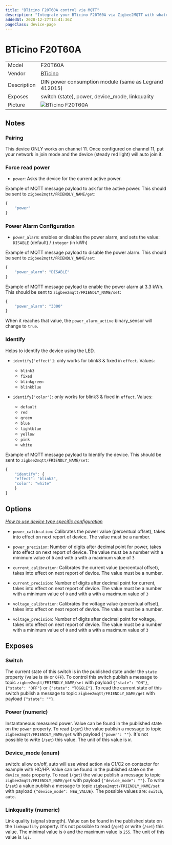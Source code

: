 ```yaml
---
title: "BTicino F20T60A control via MQTT"
description: "Integrate your BTicino F20T60A via Zigbee2MQTT with whatever smart home infrastructure you are using without the vendor's bridge or gateway."
addedAt: 2020-12-27T13:41:36Z
pageClass: device-page
---
```


<!-- !!!! -->
<!-- ATTENTION: This file is auto-generated through docgen! -->
<!-- You can only edit the "Notes"-Section between the two comment lines "Notes BEGIN" and "Notes END". -->
<!-- Do not use h1 or h2 heading within "## Notes"-Section. -->
<!-- !!!! -->

# BTicino F20T60A

|     |     |
|-----|-----|
| Model | F20T60A  |
| Vendor  | [BTicino](/supported-devices/#v=BTicino)  |
| Description | DIN power consumption module (same as Legrand 412015) |
| Exposes | switch (state), power, device_mode, linkquality |
| Picture | ![BTicino F20T60A](https://www.zigbee2mqtt.io/images/devices/F20T60A.jpg) |


<!-- Notes BEGIN: You can edit here. Add "## Notes" headline if not already present. -->
## Notes


### Pairing
This device ONLY works on channel 11. Once configured on channel 11, put your network in join mode and the device (steady red light) will auto join it.


### Force read power
* `power`: Asks the device for the current active power.

Example of MQTT message payload to ask for the active power. This should be sent to `zigbee2mqtt/FRIENDLY_NAME/get`:

```js
{
    "power"
}
```


### Power Alarm Configuration
* `power_alarm`: enables or disables the power alarm, and sets the value: `DISABLE` (default) / `integer` (in kWh)

Example of MQTT message payload to disable the power alarm. This should be sent to `zigbee2mqtt/FRIENDLY_NAME/set`:

```js
{
    "power_alarm": "DISABLE"
}
```

Example of MQTT message payload to enable the power alarm at 3.3 kWh. This should be sent to `zigbee2mqtt/FRIENDLY_NAME/set`:

```js
{
    "power_alarm": "3300"
}
```

When it reaches that value, the `power_alarm_active` binary_sensor will change to `true`.


### Identify
Helps to identify the device using the LED.

* `identify['effect']`:  only works for blink3 & fixed in `effect`. Values:
    - `blink3`
    - `fixed`
    - `blinkgreen`
    - `blinkblue`

* `identify['color']`:  only works for blink3 & fixed in `effect`. Values:
    - `default`
    - `red`
    - `green`
    - `blue`
    - `lightblue`
    - `yellow`
    - `pink`
    - `white`

Example of MQTT message payload to Identify the device. This should be sent to `zigbee2mqtt/FRIENDLY_NAME/set`:

```js
{
    "identify": {
    "effect": "blink3",
    "color": "white"
    }
}
```
<!-- Notes END: Do not edit below this line -->


## Options
*[How to use device type specific configuration](../guide/configuration/devices-groups.md#specific-device-options)*

* `power_calibration`: Calibrates the power value (percentual offset), takes into effect on next report of device. The value must be a number.

* `power_precision`: Number of digits after decimal point for power, takes into effect on next report of device. The value must be a number with a minimum value of `0` and with a with a maximum value of `3`

* `current_calibration`: Calibrates the current value (percentual offset), takes into effect on next report of device. The value must be a number.

* `current_precision`: Number of digits after decimal point for current, takes into effect on next report of device. The value must be a number with a minimum value of `0` and with a with a maximum value of `3`

* `voltage_calibration`: Calibrates the voltage value (percentual offset), takes into effect on next report of device. The value must be a number.

* `voltage_precision`: Number of digits after decimal point for voltage, takes into effect on next report of device. The value must be a number with a minimum value of `0` and with a with a maximum value of `3`


## Exposes

### Switch 
The current state of this switch is in the published state under the `state` property (value is `ON` or `OFF`).
To control this switch publish a message to topic `zigbee2mqtt/FRIENDLY_NAME/set` with payload `{"state": "ON"}`, `{"state": "OFF"}` or `{"state": "TOGGLE"}`.
To read the current state of this switch publish a message to topic `zigbee2mqtt/FRIENDLY_NAME/get` with payload `{"state": ""}`.

### Power (numeric)
Instantaneous measured power.
Value can be found in the published state on the `power` property.
To read (`/get`) the value publish a message to topic `zigbee2mqtt/FRIENDLY_NAME/get` with payload `{"power": ""}`.
It's not possible to write (`/set`) this value.
The unit of this value is `W`.

### Device_mode (enum)
switch: allow on/off, auto will use wired action via C1/C2 on contactor for example with HC/HP.
Value can be found in the published state on the `device_mode` property.
To read (`/get`) the value publish a message to topic `zigbee2mqtt/FRIENDLY_NAME/get` with payload `{"device_mode": ""}`.
To write (`/set`) a value publish a message to topic `zigbee2mqtt/FRIENDLY_NAME/set` with payload `{"device_mode": NEW_VALUE}`.
The possible values are: `switch`, `auto`.

### Linkquality (numeric)
Link quality (signal strength).
Value can be found in the published state on the `linkquality` property.
It's not possible to read (`/get`) or write (`/set`) this value.
The minimal value is `0` and the maximum value is `255`.
The unit of this value is `lqi`.

